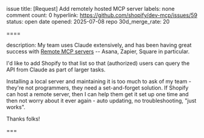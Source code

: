issue title: [Request] Add remotely hosted MCP server
labels: none
comment count: 0
hyperlink: https://github.com/shopify/dev-mcp/issues/59
status: open
date opened: 2025-07-08
repo 30d_merge_rate: 20

====

description:
My team uses Claude extensively, and has been having great success with [Remote MCP servers](https://support.anthropic.com/en/articles/11176164-pre-built-integrations-using-remote-mcp) -- Asana, Zapier, Square in particular.

I'd like to add Shopify to that list so that (authorized) users can query the API from Claude as part of larger tasks.

Installing a local server and maintaining it is too much to ask of my team - they're not programmers, they need a set-and-forget solution. If Shopify can host a remote server, then I can help them get it set up one time and then not worry about it ever again - auto updating, no troubleshooting, "just works".

Thanks folks!

===
